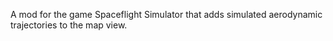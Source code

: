 A mod for the game Spaceflight Simulator that adds simulated aerodynamic trajectories to the map view.
